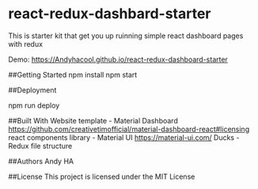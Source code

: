 react-redux-dashbard-starter
=====================
This is starter kit that get you up ruinning simple react dashboard pages with redux

Demo: https://Andyhacool.github.io/react-redux-dashboard-starter

##Getting Started
npm install
npm start

##Deployment

npm run deploy

##Built With
Website template - Material Dashboard https://github.com/creativetimofficial/material-dashboard-react#licensing 
react components library - Material UI https://material-ui.com/ 
Ducks - Redux file structure

##Authors
Andy HA

##License
This project is licensed under the MIT License 
